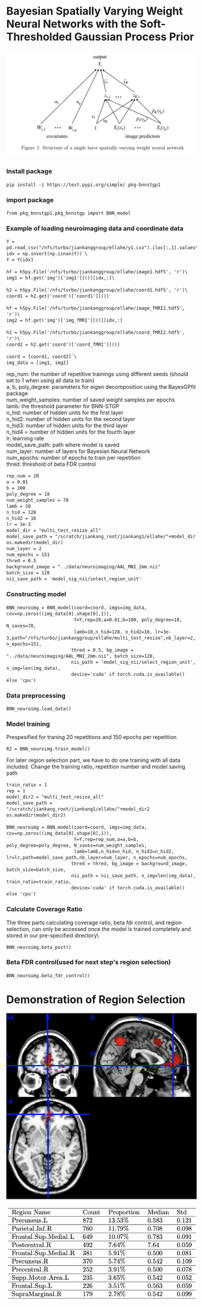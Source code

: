 # Bayesian Spatially Varying Weight Neural Networks with the Soft-Thresholded Gaussian Process Prior

![alt text](https://github.com/Ketherine0/BNNSTGP/blob/main/picture/BNN_struc.png)

### Install package
```
pip install -i https://test.pypi.org/simple/ pkg-bnnstgp1
```

### import package
```
from pkg_bnnstgp1.pkg_bnnstgp import BNN_model
```

### Example of loading neuroimaging data and coordinate data
```
Y = pd.read_csv("/nfs/turbo/jiankanggroup/ellahe/y1.csv").iloc[:,1].values\
idx = np.invert(np.isnan(Y))`\
Y = Y[idx]

hf = h5py.File('/nfs/turbo/jiankanggroup/ellahe/image1.hdf5', 'r')\
img1 = hf.get('img')['img1'][()][idx,:]\

h2 = h5py.File('/nfs/turbo/jiankanggroup/ellahe/coord1.hdf5', 'r')\
coord1 = h2.get('coord')['coord1'][()]

hf = h5py.File('/nfs/turbo/jiankanggroup/ellahe/image_fMRI2.hdf5', 'r')\
img2 = hf.get('img')['img_fMRI'][()][idx,:]

h2 = h5py.File('/nfs/turbo/jiankanggroup/ellahe/coord_fMRI2.hdf5', 'r')\
coord2 = h2.get('coord')['coord_fMRI'][()]

coord = [coord1, coord2]`\
img_data = [img1, img2]
```

rep_num: the number of repetitive trainings using different seeds (should set to 1 when using all data to train)\
a, b, poly_degree: parameters for eigen decomposition using the BayesGPfit package\
num_weight_samples: number of saved weight samples per epochs\
lamb: the threshold parameter for BNN-STGP\
n_hid: number of hidden units for the first layer\
n_hid2: number of hidden units for the second layer\
n_hid3: number of hidden units for the third layer\
n_hid4 = number of hidden units for the fourth layer\
lr: learning rate\
model_save_path: path where model is saved\
num_layer: number of layers for Bayesian Neural Network\
num_epochs: number of epochs to train per repetition\
thred: threshold of beta FDR control

```
rep_num = 20
a = 0.01
b = 100 
poly_degree = 18
num_weight_samples = 70
lamb = 10
n_hid = 128
n_hid2 = 16
lr = 3e-3
model_dir = "multi_test_resize_all"
model_save_path = "/scratch/jiankang_root/jiankang1/ellahe/"+model_dir
os.makedir(model_dir)
num_layer = 2
num_epochs = 151
thred = 0.5
background_image = "../data/neuroimaging/AAL_MNI_2mm.nii"
batch_size = 128
nii_save_path = 'model_sig_nii/select_region_unit'
```

### Constructing model
```
BNN_neuroimg = BNN_model(coord=coord, imgs=img_data, cov=np.zeros((img_data[0].shape[0],1)),
                         Y=Y,rep=20,a=0.01,b=100, poly_degree=18, N_saves=70,
                         lamb=10,n_hid=128, n_hid2=16, lr=3e-3,path="/nfs/turbo/jiankanggroup/ellahe/multi_test_resize",nb_layer=2, n_epochs=151,
                        thred = 0.5, bg_image = "../data/neuroimaging/AAL_MNI_2mm.nii", batch_size=128,
                        nii_path = 'model_sig_nii/select_region_unit', n_img=len(img_data),
                        device='cuda' if torch.cuda.is_available() else 'cpu')
```

### Data preprocessing
```
BNN_neuroimg.load_data()
```

### Model training 
Prespesified for traning 20 repetitions and 150 epochs per repetition
```
R2 = BNN_neuroimg.train_model()
```

For later region selection part, we have to do one training with all data included. Change the training ratio, repetition number and model saving path
```
train_ratio = 1
rep = 1
model_dir2 = "multi_test_resize_all"
model_save_path = "/scratch/jiankang_root/jiankang1/ellahe/"+model_dir2
os.makedir(model_dir2)

BNN_neuroimg = BNN_model(coord=coord, imgs=img_data, cov=np.zeros((img_data[0].shape[0],1)),
                         Y=Y,rep=rep_num,a=a,b=b, poly_degree=poly_degree, N_saves=num_weight_samples,
                         lamb=lamb,n_hid=n_hid, n_hid2=n_hid2, lr=lr,path=model_save_path,nb_layer=num_layer, n_epochs=num_epochs,
                        thred = thred, bg_image = background_image, batch_size=batch_size,
                        nii_path = nii_save_path, n_img=len(img_data), train_ratio=train_ratio,
                        device='cuda' if torch.cuda.is_available() else 'cpu')
```


### Calculate Coverage Ratio
The three parts calculating coverage ratio, beta fdr control, and region selection, can only be accessed once the model is trained completely and stored in our pre-specified directory\
```
BNN_neuroimg.beta_post()
```

### Beta FDR control(used for next step's region selection)
```
BNN_neuroimg.beta_fdr_control()
```

# Demonstration of Region Selection
![img|200x200](https://github.com/Ketherine0/BNNSTGP/blob/main/picture/nii_region.png)

![alt text](https://github.com/Ketherine0/BNNSTGP/blob/main/picture/region_table.png)
                        
